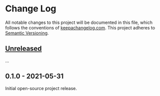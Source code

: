 Change Log
==========

All notable changes to this project will be documented in this file, which
follows the conventions of [keepachangelog.com](http://keepachangelog.com/).
This project adheres to [Semantic Versioning](http://semver.org/).


## [Unreleased]

...


## 0.1.0 - 2021-05-31

Initial open-source project release.


[Unreleased]: https://github.com/amperity/ken/compare/0.1.0...HEAD
